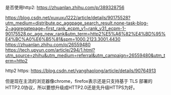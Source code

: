 是否使用http2: [](https://www.jianshu.com/p/d57c55960fba)
https://zhuanlan.zhihu.com/p/389328756

https://blog.csdn.net/xuxuxu1222/article/details/90175528?utm_medium=distribute.pc_aggpage_search_result.none-task-blog-2~aggregatepage~first_rank_ecpm_v1~rank_v31_ecpm-1-90175528.pc_agg_new_rank&utm_term=http2%E5%A6%82%E4%BD%95%E4%BC%A0%E6%B5%81&spm=1000.2123.3001.4430
https://zhuanlan.zhihu.com/p/26559480
https://tech.upyun.com/article/294/1.html?utm_source=zhihu&utm_medium=referral&utm_campaign=26559480&utm_term=http2

http2 https:
https://blog.csdn.net/yanghaolong/article/details/90764913

但是现在主流的浏览器像chrome，firefox表示还是只支持基于 TLS 部署的HTTP2.0协议，所以要想升级成HTTP2.0还是先升级HTTPS为好。